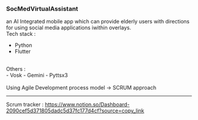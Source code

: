 ### SocMedVirtualAssistant
an AI Integrated mobile app which can provide elderly users with directions for using social media applications iwithin overlays.  
Tech stack :
- Python
- Flutter
<br>
Others :
<br> 
- Vosk  
- Gemini  
- Pyttsx3  
<br>
<br>
Using Agile Development process model -> SCRUM approach  

---

Scrum tracker : https://www.notion.so/Dashboard-2090cef5d371805dadc5d37fc177d4cf?source=copy_link
